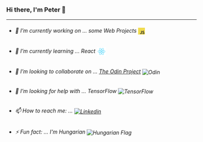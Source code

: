 ### **Hi there, I'm Peter** 👋
---

* ###### 🔭 I’m currently working on ... some Web Projects <img align="center" alt="JavaScript" width="18px" src="https://raw.githubusercontent.com/github/explore/80688e429a7d4ef2fca1e82350fe8e3517d3494d/topics/javascript/javascript.png" />
* ###### 🌱 I’m currently learning ... React <img align="center" alt="React" width="24px" src="https://raw.githubusercontent.com/github/explore/80688e429a7d4ef2fca1e82350fe8e3517d3494d/topics/react/react.png" />
* ###### 👯 I’m looking to collaborate on ... [The Odin Project](https://www.theodinproject.com/) <img align="center" alt="Odin" width="18px" src="https://www.theodinproject.com/assets/odin-logo-2d729f16279e9fc3b58ce847eacf07f883bdfc95eb23bb5064ed59d36ef551d6.svg" />
* ###### 🤔 I’m looking for help with ... TensorFlow <img align="center" alt="TensorFlow" width="18px" src="https://api.iconify.design/logos-tensorflow.svg" />
* ###### 📫 How to reach me: ...  <a href="https://www.linkedin.com/in/abordanpeter"><img align="center" alt="Linkedin" width="70px" src="https://content.linkedin.com/content/dam/me/business/en-us/amp/brand-site/v2/bg/LI-Logo.svg.original.svg" /></a>
* ###### ⚡ Fun fact: ... I'm Hungarian <img align="center" alt="Hungarian Flag" width="24px" src="https://emojipedia-us.s3.dualstack.us-west-1.amazonaws.com/thumbs/320/apple/237/flag-for-hungary_1f1ed-1f1fa.png" />
